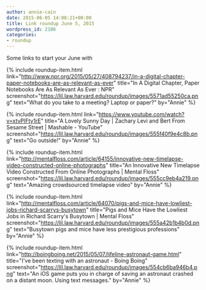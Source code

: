 ```yaml
---
author: annie-cain
date: 2015-06-05 14:08:21+00:00
title: Link roundup June 5, 2015
wordpress_id: 2106
categories:
- roundup
---
```


Some links to start your June with

{% include roundup-item.html
  link="http://www.npr.org/2015/05/27/408794237/in-a-digital-chapter-paper-notebooks-are-as-relevant-as-ever"
  title="In A Digital Chapter, Paper Notebooks Are As Relevant As Ever : NPR"
  screenshot="https://lil.law.harvard.edu/roundup/images/5571ad55250ca.png"
  text="What do you take to a meeting? Laptop or paper?"
  by="Annie"
%}

{% include roundup-item.html
  link="https://www.youtube.com/watch?v=xtvPlFty1rE"
  title="A Lovely Sunny Day | Zachary Levi and Bert From Sesame Street | Mashable - YouTube"
  screenshot="https://lil.law.harvard.edu/roundup/images/555f40f9e4c8b.png"
  text="Go outside!"
  by="Annie"
%}

{% include roundup-item.html
  link="http://mentalfloss.com/article/64155/innovative-new-timelapse-video-constructed-online-photographs"
  title="An Innovative New Timelapse Video Constructed From Online Photographs | Mental Floss"
  screenshot="https://lil.law.harvard.edu/roundup/images/555cc9eb4a219.png"
  text="Amazing crowdsourced timelapse video"
  by="Annie"
%}

{% include roundup-item.html
  link="http://mentalfloss.com/article/64070/pigs-and-mice-have-lowliest-jobs-richard-scarrys-busytown"
  title="Pigs and Mice Have the Lowliest Jobs in Richard Scarry's Busytown | Mental Floss"
  screenshot="https://lil.law.harvard.edu/roundup/images/555a42b1b4b0d.png"
  text="Busytown pigs and mice have less prestigious professions"
  by="Annie"
%}

{% include roundup-item.html
  link="http://boingboing.net/2015/05/07/lifeline-astronaut-game.html"
  title="I've been texting with an astronaut - Boing Boing"
  screenshot="https://lil.law.harvard.edu/roundup/images/554cb6ba946b4.png"
  text="An iOS game puts you in charge of saving an astronaut crashed on a distant moon. Using text messages."
  by="Annie"
%}

